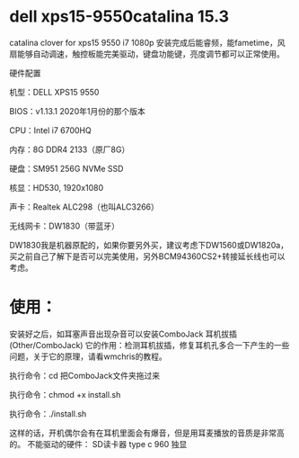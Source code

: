 # dell xps15-9550catalina 15.3
catalina clover for xps15 9550 i7 1080p 
安装完成后能睿频，能fametime，风扇能够自动调速，触控板能完美驱动，键盘功能键，亮度调节都可以正常使用。

硬件配置

机型：DELL XPS15 9550

BIOS：v1.13.1          2020年1月份的那个版本

CPU：Intel i7 6700HQ

内存：8G DDR4 2133（原厂8G）

硬盘：SM951 256G NVMe SSD

核显：HD530, 1920x1080

声卡：Realtek ALC298（也叫ALC3266）

无线网卡：DW1830（带蓝牙）

DW1830我是机器原配的，如果你要另外买，建议考虑下DW1560或DW1820a，买之前自己了解下是否可以完美使用，另外BCM94360CS2+转接延长线也可以考虑。

# 使用：  
安装好之后，如耳塞声音出现杂音可以安装ComboJack
耳机拔插(Other/ComboJack)
它的作用：检测耳机拔插，修复耳机孔多合一下产生的一些问题，关于它的原理，请看wmchris的教程。

执行命令：cd 把ComboJack文件夹拖过来

执行命令：chmod +x install.sh

执行命令：./install.sh

这样的话，开机偶尔会有在耳机里面会有爆音，但是用耳麦播放的音质是非常高的。
不能驱动的硬件：
SD读卡器
type c
960 独显
